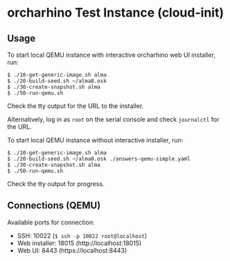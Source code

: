 # orcharhino Test Instance (cloud-init)

## Usage

To start local QEMU instance with interactive orcharhino web UI installer, run:
```
$ ./10-get-generic-image.sh alma
$ ./20-build-seed.sh ~/alma8.osk
$ ./30-create-snapshot.sh alma
$ ./50-run-qemu.sh
```
Check the tty output for the URL to the installer.

Alternatively, log in as `root` on the serial console and check `journalctl` for
the URL.

To start local QEMU instance without interactive installer, run:
```
$ ./10-get-generic-image.sh alma
$ ./20-build-seed.sh ~/alma8.osk ./answers-qemu-simple.yaml
$ ./30-create-snapshot.sh alma
$ ./50-run-qemu.sh
```
Check the tty output for progress.

## Connections (QEMU)

Available ports for connection:
- SSH: 10022 (`$ ssh -p 10022 root@localhost`)
- Web installer: 18015 (http://localhost:18015)
- Web UI: 8443 (https://localhost:8443)
